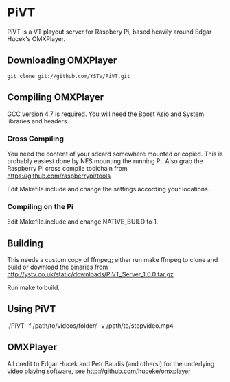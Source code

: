 PiVT
=========

PiVT is a VT playout server for Raspbery Pi, based heavily around Edgar Hucek's OMXPlayer.

Downloading OMXPlayer
---------------------

    git clone git://github.com/YSTV/PiVT.git

Compiling OMXPlayer
-------------------

GCC version 4.7 is required.
You will need the Boost Asio and System libraries and headers.

### Cross Compiling

You need the content of your sdcard somewhere mounted or copied. This is probably
easiest done by NFS mounting the running Pi. Also grab the Raspberry Pi cross compile
toolchain from https://github.com/raspberrypi/tools

Edit Makefile.include and change the settings according your locations.

### Compiling on the Pi

Edit Makefile.include and change NATIVE_BUILD to 1.

Building
-----------------
This needs a custom copy of ffmpeg; either run make ffmpeg to clone and build
or download the binaries from http://ystv.co.uk/static/downloads/PiVT_Server_1.0.0.tar.gz

Run make to build.

Using PiVT
---------------

 ./PiVT -f /path/to/videos/folder/ -v /path/to/stopvideo.mp4

OMXPlayer
---------------
All credit to Edgar Hucek and Petr Baudis (and others!) for the underlying video playing
software, see http://github.com/huceke/omxplayer

